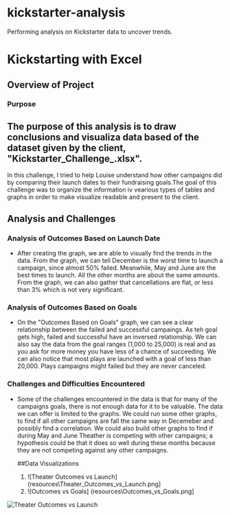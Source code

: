 # kickstarter-analysis
Performing analysis on Kickstarter data to uncover trends.
# Kickstarting with Excel

## Overview of Project

### Purpose
  The purpose of this analysis is to draw conclusions and visualiza data based of the dataset given by the client, \"Kickstarter_Challenge_.xlsx"\.
---
In this challenge, I tried to help Louise understand how other campaigns did by comparing their launch dates to their fundraising goals.The goal of this challenge was to organize the information iv vearious types of tables and graphs in order to make visualize readable and present to the client.

## Analysis and Challenges

### Analysis of Outcomes Based on Launch Date
- After creating the graph, we are able to visually find the trends in the data. From the graph, we can tell December is the worst time to launch a campaign, since almost 50% failed. Meanwhile, May and June are the best times to launch. All the other months are about the same amounts. From the graph, we can also gather that cancellations are flat, or less than 3% which is not very significant.

### Analysis of Outcomes Based on Goals
- On the "Outcomes Based on Goals" graph, we can see a clear relationship between the failed and successful campaings. As teh goal gets high, failed and successful have an inversed relationship. We can also say the data from the goal ranges (1,000 to 25,000) is real and as you ask for more money you have less of a chance of succeeding. We can also notice that most plays are launched with a goal of less than 20,000. Plays campaigns might failed but they are never canceled.

### Challenges and Difficulties Encountered
- Some of the challenges encountered in the data is that for many of the campaigns goals, there is not enough data for it to be valuable. The data we can offer is limited to the graphs. We could run some other graphs, to find if all other campaigns are fall the same way in Decemeber and possibly find a correlation. We could also build other graphs to find if during May and June Theather is competing with other campaigns; a hypothesis could be that it does so well during these months because they are not competing against any other campaigns.

  ##Data Visualizations
  1) ![Theater Outcomes vs Launch] (resources\Theater_Outcomes_vs_Launch.png]
  2) ![Outcomes vs Goals] (resources\Outcomes_vs_Goals.png]

![Theater Outcomes vs Launch](main/Theater_Outcomes_vs_Launch.png)
